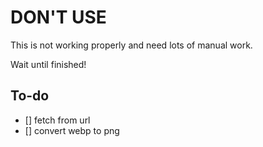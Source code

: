 # DON'T USE

This is not working properly and need lots of manual work.

Wait until finished!

## To-do

- [] fetch from url
- [] convert webp to png